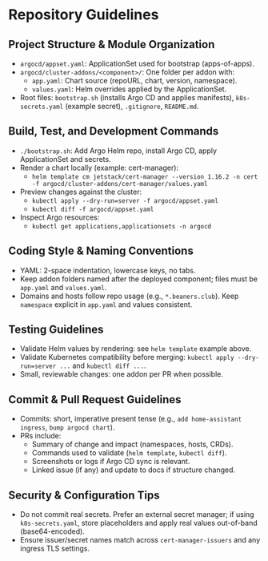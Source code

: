 # Repository Guidelines

## Project Structure & Module Organization
- `argocd/appset.yaml`: ApplicationSet used for bootstrap (apps-of-apps).
- `argocd/cluster-addons/<component>/`: One folder per addon with:
  - `app.yaml`: Chart source (repoURL, chart, version, namespace).
  - `values.yaml`: Helm overrides applied by the ApplicationSet.
- Root files: `bootstrap.sh` (installs Argo CD and applies manifests), `k8s-secrets.yaml` (example secret), `.gitignore`, `README.md`.

## Build, Test, and Development Commands
- `./bootstrap.sh`: Add Argo Helm repo, install Argo CD, apply ApplicationSet and secrets.
- Render a chart locally (example: cert-manager):
  - `helm template cm jetstack/cert-manager --version 1.16.2 -n cert -f argocd/cluster-addons/cert-manager/values.yaml`
- Preview changes against the cluster:
  - `kubectl apply --dry-run=server -f argocd/appset.yaml`
  - `kubectl diff -f argocd/appset.yaml`
- Inspect Argo resources:
  - `kubectl get applications,applicationsets -n argocd`

## Coding Style & Naming Conventions
- YAML: 2-space indentation, lowercase keys, no tabs.
- Keep addon folders named after the deployed component; files must be `app.yaml` and `values.yaml`.
- Domains and hosts follow repo usage (e.g., `*.beaners.club`). Keep `namespace` explicit in `app.yaml` and values consistent.

## Testing Guidelines
- Validate Helm values by rendering: see `helm template` example above.
- Validate Kubernetes compatibility before merging: `kubectl apply --dry-run=server ...` and `kubectl diff ...`.
- Small, reviewable changes: one addon per PR when possible.

## Commit & Pull Request Guidelines
- Commits: short, imperative present tense (e.g., `add home-assistant ingress`, `bump argocd chart`).
- PRs include:
  - Summary of change and impact (namespaces, hosts, CRDs).
  - Commands used to validate (`helm template`, `kubectl diff`).
  - Screenshots or logs if Argo CD sync is relevant.
  - Linked issue (if any) and update to docs if structure changed.

## Security & Configuration Tips
- Do not commit real secrets. Prefer an external secret manager; if using `k8s-secrets.yaml`, store placeholders and apply real values out-of-band (base64-encoded).
- Ensure issuer/secret names match across `cert-manager-issuers` and any ingress TLS settings.
